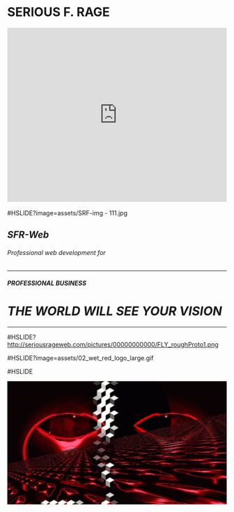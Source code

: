 # **__SERIOUS F. RAGE__**
<iframe scrolling="yes" seamless="seamless" class="inner" width="100%" height="400px" src="https://serious-rage.github.io/" frameborder="0" allowfullscreen></iframe>

#HSLIDE?image=assets/SRF-img - 111.jpg



## *SFR-Web*
###### Professional web development for  	
- - - - - 
#### *__PROFESSIONAL BUSINESS__*	
# **_THE WORLD WILL SEE YOUR VISION_**
- - - - - - - - - - - - -

#HSLIDE?http://seriousrageweb.com/pictures/00000000000/FLY_roughProto1.png

#HSLIDE?image=assets/02_wet_red_logo_large.gif


#HSLIDE

![Explore SFR service](assets/02_wet_red_logo_large.gif)







